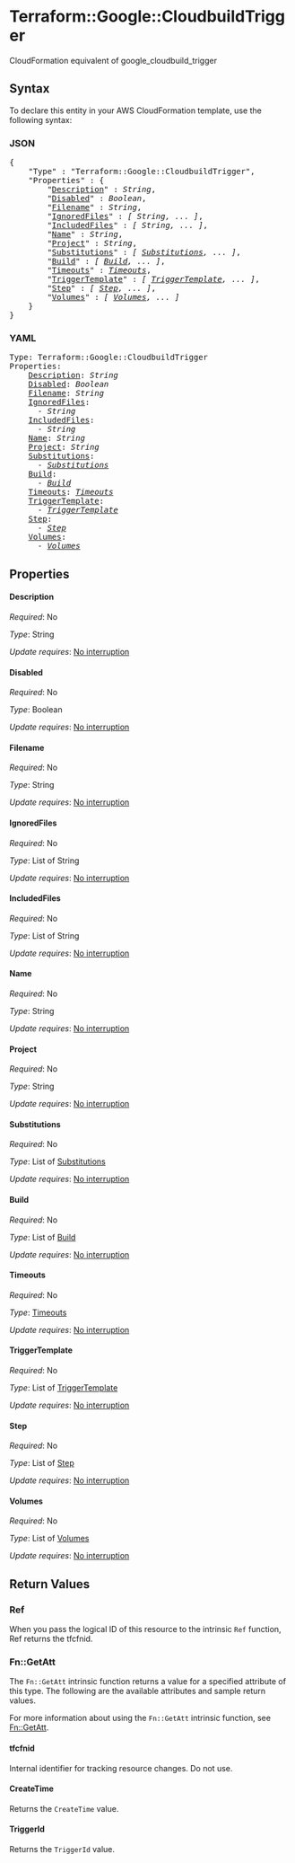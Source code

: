 # Terraform::Google::CloudbuildTrigger

CloudFormation equivalent of google_cloudbuild_trigger

## Syntax

To declare this entity in your AWS CloudFormation template, use the following syntax:

### JSON

<pre>
{
    "Type" : "Terraform::Google::CloudbuildTrigger",
    "Properties" : {
        "<a href="#description" title="Description">Description</a>" : <i>String</i>,
        "<a href="#disabled" title="Disabled">Disabled</a>" : <i>Boolean</i>,
        "<a href="#filename" title="Filename">Filename</a>" : <i>String</i>,
        "<a href="#ignoredfiles" title="IgnoredFiles">IgnoredFiles</a>" : <i>[ String, ... ]</i>,
        "<a href="#includedfiles" title="IncludedFiles">IncludedFiles</a>" : <i>[ String, ... ]</i>,
        "<a href="#name" title="Name">Name</a>" : <i>String</i>,
        "<a href="#project" title="Project">Project</a>" : <i>String</i>,
        "<a href="#substitutions" title="Substitutions">Substitutions</a>" : <i>[ <a href="substitutions.md">Substitutions</a>, ... ]</i>,
        "<a href="#build" title="Build">Build</a>" : <i>[ <a href="build.md">Build</a>, ... ]</i>,
        "<a href="#timeouts" title="Timeouts">Timeouts</a>" : <i><a href="timeouts.md">Timeouts</a></i>,
        "<a href="#triggertemplate" title="TriggerTemplate">TriggerTemplate</a>" : <i>[ <a href="triggertemplate.md">TriggerTemplate</a>, ... ]</i>,
        "<a href="#step" title="Step">Step</a>" : <i>[ <a href="step.md">Step</a>, ... ]</i>,
        "<a href="#volumes" title="Volumes">Volumes</a>" : <i>[ <a href="volumes.md">Volumes</a>, ... ]</i>
    }
}
</pre>

### YAML

<pre>
Type: Terraform::Google::CloudbuildTrigger
Properties:
    <a href="#description" title="Description">Description</a>: <i>String</i>
    <a href="#disabled" title="Disabled">Disabled</a>: <i>Boolean</i>
    <a href="#filename" title="Filename">Filename</a>: <i>String</i>
    <a href="#ignoredfiles" title="IgnoredFiles">IgnoredFiles</a>: <i>
      - String</i>
    <a href="#includedfiles" title="IncludedFiles">IncludedFiles</a>: <i>
      - String</i>
    <a href="#name" title="Name">Name</a>: <i>String</i>
    <a href="#project" title="Project">Project</a>: <i>String</i>
    <a href="#substitutions" title="Substitutions">Substitutions</a>: <i>
      - <a href="substitutions.md">Substitutions</a></i>
    <a href="#build" title="Build">Build</a>: <i>
      - <a href="build.md">Build</a></i>
    <a href="#timeouts" title="Timeouts">Timeouts</a>: <i><a href="timeouts.md">Timeouts</a></i>
    <a href="#triggertemplate" title="TriggerTemplate">TriggerTemplate</a>: <i>
      - <a href="triggertemplate.md">TriggerTemplate</a></i>
    <a href="#step" title="Step">Step</a>: <i>
      - <a href="step.md">Step</a></i>
    <a href="#volumes" title="Volumes">Volumes</a>: <i>
      - <a href="volumes.md">Volumes</a></i>
</pre>

## Properties

#### Description

_Required_: No

_Type_: String

_Update requires_: [No interruption](https://docs.aws.amazon.com/AWSCloudFormation/latest/UserGuide/using-cfn-updating-stacks-update-behaviors.html#update-no-interrupt)

#### Disabled

_Required_: No

_Type_: Boolean

_Update requires_: [No interruption](https://docs.aws.amazon.com/AWSCloudFormation/latest/UserGuide/using-cfn-updating-stacks-update-behaviors.html#update-no-interrupt)

#### Filename

_Required_: No

_Type_: String

_Update requires_: [No interruption](https://docs.aws.amazon.com/AWSCloudFormation/latest/UserGuide/using-cfn-updating-stacks-update-behaviors.html#update-no-interrupt)

#### IgnoredFiles

_Required_: No

_Type_: List of String

_Update requires_: [No interruption](https://docs.aws.amazon.com/AWSCloudFormation/latest/UserGuide/using-cfn-updating-stacks-update-behaviors.html#update-no-interrupt)

#### IncludedFiles

_Required_: No

_Type_: List of String

_Update requires_: [No interruption](https://docs.aws.amazon.com/AWSCloudFormation/latest/UserGuide/using-cfn-updating-stacks-update-behaviors.html#update-no-interrupt)

#### Name

_Required_: No

_Type_: String

_Update requires_: [No interruption](https://docs.aws.amazon.com/AWSCloudFormation/latest/UserGuide/using-cfn-updating-stacks-update-behaviors.html#update-no-interrupt)

#### Project

_Required_: No

_Type_: String

_Update requires_: [No interruption](https://docs.aws.amazon.com/AWSCloudFormation/latest/UserGuide/using-cfn-updating-stacks-update-behaviors.html#update-no-interrupt)

#### Substitutions

_Required_: No

_Type_: List of <a href="substitutions.md">Substitutions</a>

_Update requires_: [No interruption](https://docs.aws.amazon.com/AWSCloudFormation/latest/UserGuide/using-cfn-updating-stacks-update-behaviors.html#update-no-interrupt)

#### Build

_Required_: No

_Type_: List of <a href="build.md">Build</a>

_Update requires_: [No interruption](https://docs.aws.amazon.com/AWSCloudFormation/latest/UserGuide/using-cfn-updating-stacks-update-behaviors.html#update-no-interrupt)

#### Timeouts

_Required_: No

_Type_: <a href="timeouts.md">Timeouts</a>

_Update requires_: [No interruption](https://docs.aws.amazon.com/AWSCloudFormation/latest/UserGuide/using-cfn-updating-stacks-update-behaviors.html#update-no-interrupt)

#### TriggerTemplate

_Required_: No

_Type_: List of <a href="triggertemplate.md">TriggerTemplate</a>

_Update requires_: [No interruption](https://docs.aws.amazon.com/AWSCloudFormation/latest/UserGuide/using-cfn-updating-stacks-update-behaviors.html#update-no-interrupt)

#### Step

_Required_: No

_Type_: List of <a href="step.md">Step</a>

_Update requires_: [No interruption](https://docs.aws.amazon.com/AWSCloudFormation/latest/UserGuide/using-cfn-updating-stacks-update-behaviors.html#update-no-interrupt)

#### Volumes

_Required_: No

_Type_: List of <a href="volumes.md">Volumes</a>

_Update requires_: [No interruption](https://docs.aws.amazon.com/AWSCloudFormation/latest/UserGuide/using-cfn-updating-stacks-update-behaviors.html#update-no-interrupt)

## Return Values

### Ref

When you pass the logical ID of this resource to the intrinsic `Ref` function, Ref returns the tfcfnid.

### Fn::GetAtt

The `Fn::GetAtt` intrinsic function returns a value for a specified attribute of this type. The following are the available attributes and sample return values.

For more information about using the `Fn::GetAtt` intrinsic function, see [Fn::GetAtt](https://docs.aws.amazon.com/AWSCloudFormation/latest/UserGuide/intrinsic-function-reference-getatt.html).

#### tfcfnid

Internal identifier for tracking resource changes. Do not use.

#### CreateTime

Returns the <code>CreateTime</code> value.

#### TriggerId

Returns the <code>TriggerId</code> value.

